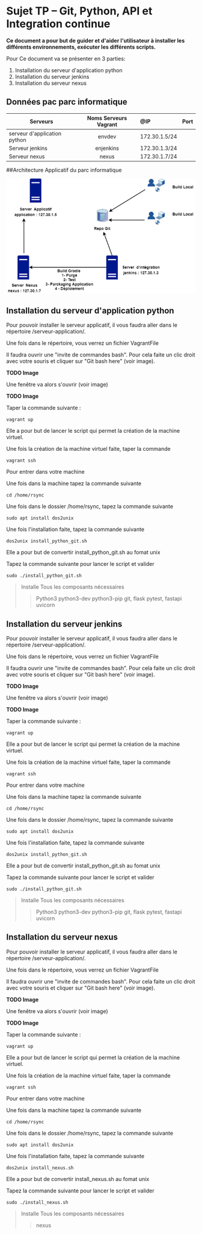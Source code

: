 # Sujet TP – Git, Python, API et Integration continue

**Ce document a pour but de guider et d'aider l'utilisateur à installer les différents environnements, exécuter les différents scripts.**


Pour Ce document va se présenter en 3 parties:

1. Installation du serveur d'application python
1. Installation du serveur jenkins
1. Installation du serveur nexus

## Données pac parc informatique
|Serveurs  | Noms Serveurs Vagrant |     @IP    | Port |
| ------------- |:-------------:|:-------------|-----------------------|
| serveur d'application python     | envdev    |   172.30.1.5/24            | |
| Serveur jenkins      | enjenkins     |   172.30.1.3/24            |  |
| Serveur nexus     | nexus     |      172.30.1.7/24        | |

##Architecture Applicatif du parc informatique

![Architecture Applicatif.](https://raw.githubusercontent.com/KevinGit31/depot-application-python_v1/develop/diagramme/Architecture_Applicatif.png "Diagramme.")

## Installation du serveur d'application python

Pour pouvoir installer le serveur applicatif, il vous faudra aller dans le 
répertoire /serveur-application/.

Une fois dans le répertoire, vous verrez un fichier VagrantFile

Il faudra ouvrir une "invite de commandes bash". Pour cela faite un clic droit avec 
votre souris et cliquer sur "Git bash here" (voir image).

**TODO Image**

Une fenêtre va alors s'ouvrir (voir image) 

**TODO Image**

Taper la commande suivante :
```
vagrant up
```
Elle a pour but de lancer le script qui permet la création de la machine virtuel.

Une fois la création de la machine virtuel faite, taper la commande
```
vagrant ssh
```
Pour entrer dans votre machine

Une fois dans la machine tapez la commande suivante
```
cd /home/rsync
```
Une fois dans le dossier /home/rsync, tapez la commande suivante
```
sudo apt install dos2unix
```
Une fois l'installation faite, tapez la commande suivante
```
dos2unix install_python_git.sh
```
Elle a pour but de convertir install_python_git.sh au fomat unix

Tapez la commande suivante pour lancer le script et valider
```
sudo ./install_python_git.sh
```
> Installe Tous les composants nécessaires
> 
>> Python3 python3-dev python3-pip git, flask pytest, fastapi uvicorn
>

## Installation du serveur jenkins


Pour pouvoir installer le serveur applicatif, il vous faudra aller dans le 
répertoire /serveur-application/.

Une fois dans le répertoire, vous verrez un fichier VagrantFile

Il faudra ouvrir une "invite de commandes bash". Pour cela faite un clic droit avec 
votre souris et cliquer sur "Git bash here" (voir image).

**TODO Image**

Une fenêtre va alors s'ouvrir (voir image) 

**TODO Image**

Taper la commande suivante :
```
vagrant up
```
Elle a pour but de lancer le script qui permet la création de la machine virtuel.

Une fois la création de la machine virtuel faite, taper la commande
```
vagrant ssh
```
Pour entrer dans votre machine

Une fois dans la machine tapez la commande suivante
```
cd /home/rsync
```
Une fois dans le dossier /home/rsync, tapez la commande suivante
```
sudo apt install dos2unix
```
Une fois l'installation faite, tapez la commande suivante
```
dos2unix install_python_git.sh
```
Elle a pour but de convertir install_python_git.sh au fomat unix

Tapez la commande suivante pour lancer le script et valider
```
sudo ./install_python_git.sh
```
> Installe Tous les composants nécessaires
> 
>> Python3 python3-dev python3-pip git, flask pytest, fastapi uvicorn
>

## Installation du serveur nexus


Pour pouvoir installer le serveur applicatif, il vous faudra aller dans le 
répertoire /serveur-application/.

Une fois dans le répertoire, vous verrez un fichier VagrantFile

Il faudra ouvrir une "invite de commandes bash". Pour cela faite un clic droit avec 
votre souris et cliquer sur "Git bash here" (voir image).

**TODO Image**

Une fenêtre va alors s'ouvrir (voir image) 

**TODO Image**

Taper la commande suivante :
```
vagrant up
```
Elle a pour but de lancer le script qui permet la création de la machine virtuel.

Une fois la création de la machine virtuel faite, taper la commande
```
vagrant ssh
```
Pour entrer dans votre machine

Une fois dans la machine tapez la commande suivante
```
cd /home/rsync
```
Une fois dans le dossier /home/rsync, tapez la commande suivante
```
sudo apt install dos2unix
```
Une fois l'installation faite, tapez la commande suivante
```
dos2unix install_nexus.sh
```
Elle a pour but de convertir install_nexus.sh au fomat unix

Tapez la commande suivante pour lancer le script et valider
```
sudo ./install_nexus.sh
```
> Installe Tous les composants nécessaires
> 
>> nexus
>